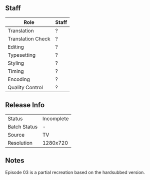 ## Staff

| Role              | Staff                               |
|-------------------|-------------------------------------|
| Translation       | ?                                   |
| Translation Check | ?                                   |
| Editing           | ?                                   |
| Typesetting       | ?                                   |
| Styling           | ?                                   |
| Timing            | ?                                   |
| Encoding          | ?                                   |
| Quality Control   | ?                                   |

## Release Info

|              |            |
|--------------|------------|
| Status       | Incomplete |
| Batch Status | -          |
| Source       | TV         |
| Resolution   | 1280x720   |

## Notes
Episode 03 is a partial recreation based on the hardsubbed version.
